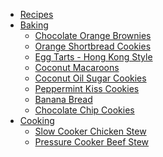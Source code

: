 <!-- docs/_sidebar.md -->

- [Recipes](/)
- [Baking](baking/main.md "Baking Recipes")
  - [Chocolate Orange Brownies](baking/chocolate_orange_brownies.md "Chocolate Orange Brownies")
  - [Orange Shortbread Cookies](baking/orange_shortbread_cookies.md "Orange Shortbread Cookies")
  - [Egg Tarts - Hong Kong Style](baking/egg_tarts-hong_kong_style.md "Egg Tarts - Hong Kong Style")
  - [Coconut Macaroons](baking/coconut_macaroons.md "Coconut Macaroons")
  - [Coconut Oil Sugar Cookies](baking/coconut_oil_sugar_cookies.md "Coconut Oil Sugar Cookies")
  - [Peppermint Kiss Cookies](baking/peppermint_kiss_cookies.md "Peppermint Kiss Cookies")
  - [Banana Bread](baking/banana_bread.md "Banana Bread")
  - [Chocolate Chip Cookies](baking/chocolate_chip_cookies.md "Chocolate Chip Cookies")
- [Cooking](cooking/main.md "Cooking Recipes")
  - [Slow Cooker Chicken Stew](cooking/slow_cooker_chicken_stew.md "Slow Cooker Chicken Stew")
  - [Pressure Cooker Beef Stew](cooking/pressure_cooker_beef_stew.md "Pressure Cooker Beef Stew")
  <!-- - []( "") -->

